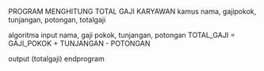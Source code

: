 PROGRAM MENGHITUNG TOTAL GAJI KARYAWAN
kamus
nama, gajipokok, tunjangan, potongan, totalgaji

algoritma
    input nama, gaji pokok, tunjangan, potongan
    TOTAL_GAJI = GAJI_POKOK + TUNJANGAN - POTONGAN

output (totalgaji)
endprogram